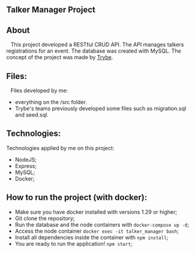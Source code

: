 ## Talker Manager Project

## About
&nbsp;&nbsp; This project developed a RESTful CRUD API. The API manages talkers registrations for an event. The database was created with MySQL. The concept of the project was made by [Trybe](https://www.betrybe.com/).
	
## Files:
&nbsp;&nbsp; Files developed by me:
- everything on the /src folder.
- Trybe's teams previously developed some files such as migration.sql and seed.sql.

## Technologies:
Technologies applied by me on this project:
- NodeJS;
- Express;
- MySQL;
- Docker;

## How to run the project (with docker):
- Make sure you have docker installed with versions 1.29 or higher;
- Git clone the repository;
- Run the database and the node containers with `docker-compose up -d`;
- Access the node container `docker exec -it talker_manager bash`; 
- Install all dependencies inside the container with `npm install`;
- You are ready to run the application! `npm start`; 


